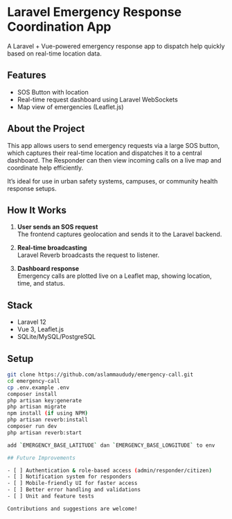 # Laravel Emergency Response Coordination App

A Laravel + Vue-powered emergency response app to dispatch help quickly based on real-time location data.

## Features
- SOS Button with location
- Real-time request dashboard using Laravel WebSockets
- Map view of emergencies (Leaflet.js)

## About the Project

This app allows users to send emergency requests via a large SOS button, which captures their real-time location and dispatches it to a central dashboard. The Responder can then view incoming calls on a live map and coordinate help efficiently.

It’s ideal for use in urban safety systems, campuses, or community health response setups.

## How It Works

1. **User sends an SOS request**  
   The frontend captures geolocation and sends it to the Laravel backend.

2. **Real-time broadcasting**  
   Laravel Reverb broadcasts the request to listener.

3. **Dashboard response**  
   Emergency calls are plotted live on a Leaflet map, showing location, time, and status.


## Stack
- Laravel 12
- Vue 3, Leaflet.js
- SQLite/MySQL/PostgreSQL

## Setup
```bash
git clone https://github.com/aslammaududy/emergency-call.git
cd emergency-call
cp .env.example .env
composer install
php artisan key:generate
php artisan migrate
npm install (if using NPM)
php artisan reverb:install
composer run dev
php artisan reverb:start

add `EMERGENCY_BASE_LATITUDE` dan `EMERGENCY_BASE_LONGITUDE` to env 

## Future Improvements

- [ ] Authentication & role-based access (admin/responder/citizen)
- [ ] Notification system for responders
- [ ] Mobile-friendly UI for faster access
- [ ] Better error handling and validations
- [ ] Unit and feature tests

Contributions and suggestions are welcome!
